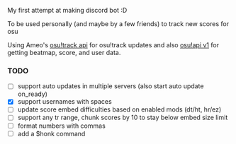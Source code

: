 My first attempt at making discord bot :D

To be used personally (and maybe by a few friends) to track new scores for osu

Using Ameo's [osu!track api](https://github.com/Ameobea/osutrack-api) for osu!track updates and also [osu!api v1](https://github.com/ppy/osu-api/wiki) for getting beatmap, score, and user data.

### TODO 
- [ ]  support auto updates in multiple servers (also start auto update on_ready)
- [x]  support usernames with spaces
- [ ]  update score embed difficulties based on enabled mods (dt/ht, hr/ez)
- [ ]  support any tr range, chunk scores by 10 to stay below embed size limit
- [ ]  format numbers with commas
- [ ]  add a $honk command
